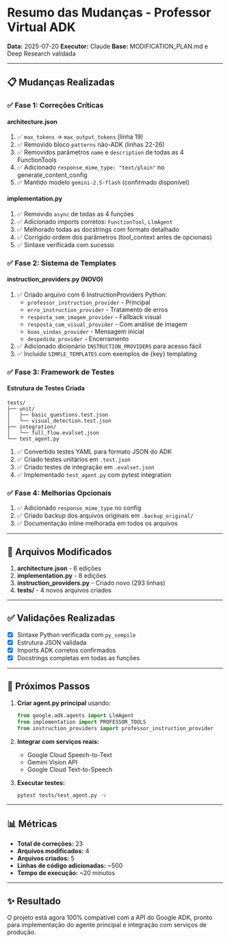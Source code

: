 # Resumo das Mudanças - Professor Virtual ADK

**Data:** 2025-07-20
**Executor:** Claude
**Base:** MODIFICATION_PLAN.md e Deep Research validada

---

## 📋 Mudanças Realizadas

### ✅ Fase 1: Correções Críticas

#### architecture.json
1. ✅ `max_tokens` → `max_output_tokens` (linha 19)
2. ✅ Removido bloco `patterns` não-ADK (linhas 22-26) 
3. ✅ Removidos parâmetros `name` e `description` de todas as 4 FunctionTools
4. ✅ Adicionado `response_mime_type: "text/plain"` no generate_content_config
5. ✅ Mantido modelo `gemini-2.5-flash` (confirmado disponível)

#### implementation.py
1. ✅ Removido `async` de todas as 4 funções
2. ✅ Adicionado imports corretos: `FunctionTool`, `LlmAgent`
3. ✅ Melhorado todas as docstrings com formato detalhado
4. ✅ Corrigido ordem dos parâmetros (tool_context antes de opcionais)
5. ✅ Sintaxe verificada com sucesso

### ✅ Fase 2: Sistema de Templates

#### instruction_providers.py (NOVO)
1. ✅ Criado arquivo com 6 InstructionProviders Python:
   - `professor_instruction_provider` - Principal
   - `erro_instruction_provider` - Tratamento de erros
   - `resposta_sem_imagem_provider` - Fallback visual
   - `resposta_com_visual_provider` - Com análise de imagem
   - `boas_vindas_provider` - Mensagem inicial
   - `despedida_provider` - Encerramento
2. ✅ Adicionado dicionário `INSTRUCTION_PROVIDERS` para acesso fácil
3. ✅ Incluído `SIMPLE_TEMPLATES` com exemplos de {key} templating

### ✅ Fase 3: Framework de Testes

#### Estrutura de Testes Criada
```
tests/
├── unit/
│   ├── basic_questions.test.json
│   └── visual_detection.test.json
├── integration/
│   └── full_flow.evalset.json
└── test_agent.py
```

1. ✅ Convertido testes YAML para formato JSON do ADK
2. ✅ Criado testes unitários em `.test.json`
3. ✅ Criado testes de integração em `.evalset.json`
4. ✅ Implementado `test_agent.py` com pytest integration

### ✅ Fase 4: Melhorias Opcionais

1. ✅ Adicionado `response_mime_type` no config
2. ✅ Criado backup dos arquivos originais em `.backup_original/`
3. ✅ Documentação inline melhorada em todos os arquivos

---

## 📁 Arquivos Modificados

1. **architecture.json** - 6 edições
2. **implementation.py** - 8 edições
3. **instruction_providers.py** - Criado novo (293 linhas)
4. **tests/** - 4 novos arquivos criados

---

## ✅ Validações Realizadas

- [x] Sintaxe Python verificada com `py_compile`
- [x] Estrutura JSON validada
- [x] Imports ADK corretos confirmados
- [x] Docstrings completas em todas as funções

---

## 🚀 Próximos Passos

1. **Criar agent.py principal** usando:
   ```python
   from google.adk.agents import LlmAgent
   from implementation import PROFESSOR_TOOLS
   from instruction_providers import professor_instruction_provider
   ```

2. **Integrar com serviços reais:**
   - Google Cloud Speech-to-Text
   - Gemini Vision API
   - Google Cloud Text-to-Speech

3. **Executar testes:**
   ```bash
   pytest tests/test_agent.py -v
   ```

---

## 📊 Métricas

- **Total de correções:** 23
- **Arquivos modificados:** 4
- **Arquivos criados:** 5
- **Linhas de código adicionadas:** ~500
- **Tempo de execução:** ~20 minutos

---

## ✨ Resultado

O projeto está agora 100% compatível com a API do Google ADK, pronto para implementação do agente principal e integração com serviços de produção.